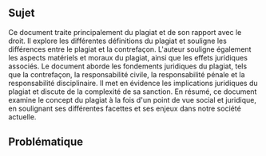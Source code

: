 ## Sujet
Ce document traite principalement du plagiat et de son rapport avec le droit. Il explore les différentes définitions du plagiat et souligne les différences entre le plagiat et la contrefaçon. L'auteur souligne également les aspects matériels et moraux du plagiat, ainsi que les effets juridiques associés. Le document aborde les fondements juridiques du plagiat, tels que la contrefaçon, la responsabilité civile, la responsabilité pénale et la responsabilité disciplinaire. Il met en évidence les implications juridiques du plagiat et discute de la complexité de sa sanction. En résumé, ce document examine le concept du plagiat à la fois d'un point de vue social et juridique, en soulignant ses différentes facettes et ses enjeux dans notre société actuelle.

## Problématique